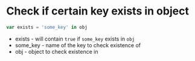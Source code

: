 # Check if certain key exists in object

```javascript
var exists = 'some_key' in obj
```

- exists - will contain ```true``` if ```some_key``` exists in ```obj```
- some_key - name of the key to check existence of
- obj - object to check existence in
